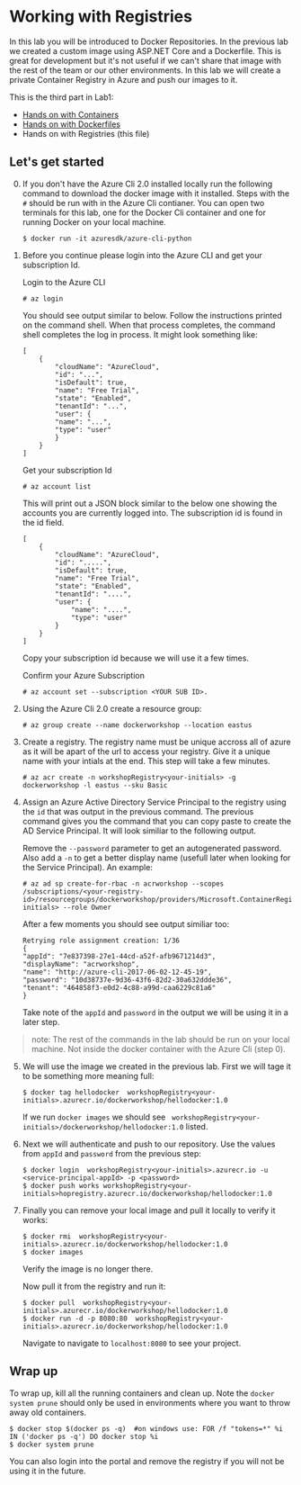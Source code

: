 # Working with Registries

In this lab you will be introduced to Docker Repositories.  In the previous lab we created a custom image using ASP.NET Core and a Dockerfile.  This is great for development but it's not useful if we can't share that image with the rest of the team or our other environments.  In this lab we will create a private Container Registry in Azure and push our images to it.

This is the third part in Lab1:

- [Hands on with Containers](Hands-on-with-containers.md)
- [Hands on with Dockerfiles](Hands-on-with-dockerfiles.md)
- Hands on with Registries (this file)


## Let's get started

0. If you don't have the Azure Cli 2.0 installed locally run the following command to download the docker image with it installed.  Steps with the ```#``` should be run with in the Azure Cli contianer.  You can open two terminals for this lab, one for the Docker Cli container and one for running Docker on your local machine.

    ```
    $ docker run -it azuresdk/azure-cli-python 
    ```

1. Before you continue please login into the Azure CLI and get your subscription Id.

    Login to the Azure CLI
    
    ```
    # az login
    ```

    You should see output similar to below. Follow the instructions printed on the command shell. When that process completes, the command shell completes the log in process. It might look something like:

    ```
    [
        {
            "cloudName": "AzureCloud",
            "id": "...",
            "isDefault": true,
            "name": "Free Trial",
            "state": "Enabled",
            "tenantId": "...",
            "user": {
            "name": "...",
            "type": "user"
            }
        }
    ] 
    ```

    Get your subscription Id
    
    ```
    # az account list
    ```

    This will print out a JSON block similar to the below one showing the accounts you are currently logged into. The subscription id is found in the id field.

    ```
    [
        {
            "cloudName": "AzureCloud",
            "id": ".....",
            "isDefault": true,
            "name": "Free Trial",
            "state": "Enabled",
            "tenantId": "....",
            "user": {
                "name": "....",
                "type": "user"
            }
        }
    ]
    ```

    Copy your subscription id because we will use it a few times.

    Confirm your Azure Subscription

    ```
    # az account set --subscription <YOUR SUB ID>.  
    ```

2. Using the Azure Cli 2.0 create a resource group:

    ```
    # az group create --name dockerworkshop --location eastus
    ```

3. Create a registry.  The registry name must be unique accross all of azure as it will be apart of the url to access your registry.  Give it a unique name with your intials at the end.  This step will take a few minutes.

    ```
    # az acr create -n workshopRegistry<your-initials> -g dockerworkshop -l eastus --sku Basic
    ```

4.  Assign an Azure Active Directory Service Principal to the registry using the ```id``` that was output in the previous command.  The previous command gives you the command that you can copy paste to create the AD Service Principal.  It will look similiar to the following output.  

    Remove the ```--password``` parameter to get an autogenerated password.  Also add a ```-n``` to get a better display name (usefull later when looking for the Service Principal).  An example:

    ```
    # az ad sp create-for-rbac -n acrworkshop --scopes /subscriptions/<your-registry-id>/resourcegroups/dockerworkshop/providers/Microsoft.ContainerRegistry/registries/workshopRegistry<your-initials> --role Owner 
    ```

    After a few  moments you should see output similiar too:

    ```
    Retrying role assignment creation: 1/36
    {
    "appId": "7e837398-27e1-44cd-a52f-afb9671214d3",
    "displayName": "acrworkshop",
    "name": "http://azure-cli-2017-06-02-12-45-19",
    "password": "10d38737e-9d36-43f6-82d2-30a632ddde36",
    "tenant": "464858f3-e0d2-4c88-a99d-caa6229c81a6"
    }
    ```

    Take note of the ```appId``` and ```password``` in the output we will be using it in a later step.

> note: The rest of the commands in the lab should be run on your local machine. Not inside the docker container with the Azure Cli (step 0).

5. We will use the image we created in the previous lab.  First we will tage it to be something more meaning full:

    ```
    $ docker tag hellodocker  workshopRegistry<your-initials>.azurecr.io/dockerworkshop/hellodocker:1.0
    ```

    If we run ```docker images``` we should see ``` workshopRegistry<your-initials>/dockerworkshop/hellodocker:1.0``` listed.

6. Next we will authenticate and push to our repository.  Use the values from ```appId``` and ```password``` from the previous step:

    ```
    $ docker login  workshopRegistry<your-initials>.azurecr.io -u <service-principal-appId> -p <password> 
    $ docker push works workshopRegistry<your-initials>hopregistry.azurecr.io/dockerworkshop/hellodocker:1.0
    ```

7. Finally you can remove your local image and pull it locally to verify it works:

    ```
    $ docker rmi  workshopRegistry<your-initials>.azurecr.io/dockerworkshop/hellodocker:1.0
    $ docker images
    ```

    Verify the image is no longer there.

    Now pull it from the registry and run it:

    ```
    $ docker pull  workshopRegistry<your-initials>.azurecr.io/dockerworkshop/hellodocker:1.0
    $ docker run -d -p 8080:80  workshopRegistry<your-initials>.azurecr.io/dockerworkshop/hellodocker:1.0
    ```

     Navigate to navigate to ```localhost:8080``` to see your project. 

## Wrap up
To wrap up, kill all the running containers and clean up.  Note the ```docker system prune``` should only be used in environments where you want to throw away old containers.

```
$ docker stop $(docker ps -q)  #on windows use: FOR /f "tokens=*" %i IN ('docker ps -q') DO docker stop %i
$ docker system prune
```

You can also login into the portal and remove the registry if you will not be using it in the future.

